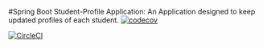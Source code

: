 #Spring Boot Student-Profile Application: An Application designed to keep updated profiles of each student.
[![codecov](https://codecov.io/gh/abhi-Jith/studentprofileapplication/branch/master/graph/badge.svg)](https://codecov.io/gh/abhi-Jith/studentprofileapplication)

[![CircleCI](https://circleci.com/gh/abhi-Jith/studentprofileapplication.svg?style=svg)](https://circleci.com/gh/abhi-Jith/studentprofileapplication)